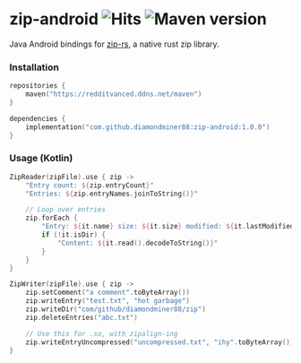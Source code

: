 # zip-android ![Hits](https://hits.seeyoufarm.com/api/count/incr/badge.svg?url=https%3A%2F%2Fgithub.com%2FDiamondMiner88%2Fzip-android&count_bg=%2379C83D&title_bg=%23555555&icon=github.svg&icon_color=%23E7E7E7&title=views&edge_flat=true) ![Maven version](https://img.shields.io/maven-metadata/v?metadataUrl=https%3A%2F%2Fredditvanced.ddns.net%2Fmaven%2Freleases%2Fcom%2Fgithub%2Fdiamondminer88%2Fzip-android%2Fmaven-metadata.xml&style=flat-square)

Java Android bindings for [zip-rs](https://github.com/zip-rs/zip), a native rust zip library.

### Installation

```kotlin
repositories {
    maven("https://redditvanced.ddns.net/maven")
}

dependencies {
    implementation("com.github.diamondminer88:zip-android:1.0.0")
}
```

### Usage (Kotlin)

```kotlin
ZipReader(zipFile).use { zip ->
    "Entry count: ${zip.entryCount}"
    "Entries: ${zip.entryNames.joinToString()}"

    // Loop over entries
    zip.forEach {
        "Entry: ${it.name} size: ${it.size} modified: ${it.lastModified}"
        if (!it.isDir) {
            "Content: ${it.read().decodeToString()}"
        }
    }
}

ZipWriter(zipFile).use { zip ->
    zip.setComment("a comment".toByteArray())
    zip.writeEntry("test.txt", "hot garbage")
    zip.writeDir("com/github/diamondminer88/zip")
    zip.deleteEntries("abc.txt")

    // Use this for .so, with zipalign-ing
    zip.writeEntryUncompressed("uncompressed.txt", "ihy".toByteArray())
}
```
